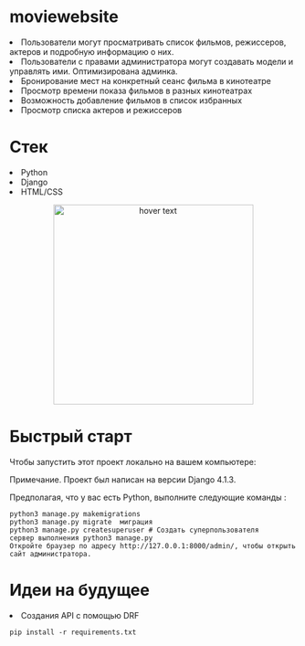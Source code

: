 # moviewebsite

  <li>Пользователи могут просматривать список фильмов, режиссеров, актеров и подробную информацию о них.</li>
  <li>Пользователи с правами администратора могут создавать модели и управлять ими. Оптимизирована админка.</li>
<li>Бронирование мест на конкретный сеанс фильма в кинотеатре</li>
    <li>Просмотр времени показа фильмов в разных кинотеатрах</li>
    <li>Возможность добавление фильмов в список избранных</li>
    <li>Просмотр списка актеров и режиссеров</li>

# Стек
<li>Python</li>

<li>Django</li>

<li>HTML/CSS</li>

<p align="center">
  <img src="/Users/stefik/Desktop/my_models.png" width="350" title="hover text">
</p>



# Быстрый старт


Чтобы запустить этот проект локально на вашем компьютере:

Примечание. Проект был написан на версии Django 4.1.3.

Предполагая, что у вас есть Python, выполните следующие команды :

```
python3 manage.py makemigrations 
python3 manage.py migrate  миграция 
python3 manage.py createsuperuser # Создать суперпользователя
сервер выполнения python3 manage.py
Откройте браузер по адресу http://127.0.0.1:8000/admin/, чтобы открыть сайт администратора.
```
# Идеи на будущее
<li>Cоздания API с помощью DRF</li>


```
pip install -r requirements.txt

```
